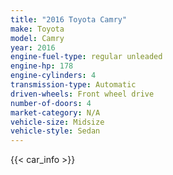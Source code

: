 ```yaml
---
title: "2016 Toyota Camry"
make: Toyota
model: Camry
year: 2016
engine-fuel-type: regular unleaded
engine-hp: 178
engine-cylinders: 4
transmission-type: Automatic
driven-wheels: Front wheel drive
number-of-doors: 4
market-category: N/A
vehicle-size: Midsize
vehicle-style: Sedan
---
```


{{< car_info >}}
